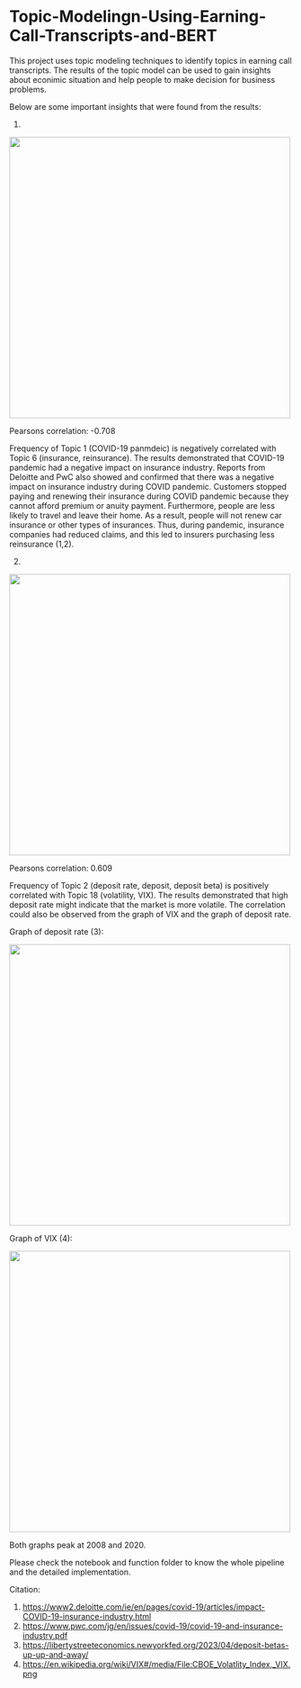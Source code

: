 # Topic-Modelingn-Using-Earning-Call-Transcripts-and-BERT

This project uses topic modeling techniques to identify topics in earning call transcripts. The results of the topic model can be used
to gain insights about econimic situation and help people to make decision for business problems.

Below are some important insights that were found from the results:

1.
<img src="https://github.com/zhouyu59/Topic-Modelingn-Using-Earning-Call-Transcripts-and-BERT/assets/124629778/98ee9c89-70b3-40bb-8c3e-161bef0c6db5" width="500">

Pearsons correlation: -0.708

Frequency of Topic 1 (COVID-19 panmdeic) is negatively correlated with Topic 6 (insurance, reinsurance). The results demonstrated that COVID-19 pandemic had a negative impact on insurance industry. Reports from Deloitte and PwC also showed and confirmed that there was a negative impact on insurance industry during COVID pandemic. Customers stopped paying and renewing their insurance during COVID pandemic because they cannot afford premium or anuity payment. Furthermore, people are less likely to travel and leave their home. As a result, people will not renew car insurance or other types of insurances. Thus, during pandemic, insurance companies had reduced claims, and this led to insurers purchasing less reinsurance (1,2).

2.
<img src="https://github.com/zhouyu59/Topic-Modelingn-Using-Earning-Call-Transcripts-and-BERT/assets/124629778/693d3c23-53c6-4f90-8765-9166d747bf5e"
 width="500">

Pearsons correlation: 0.609

Frequency of Topic 2 (deposit rate, deposit, deposit beta) is positively correlated with Topic 18 (volatility, VIX). The results demonstrated that high deposit rate might indicate that the market is more volatile. The correlation could also be observed from the graph of VIX and the graph of deposit rate. 

Graph of deposit rate (3):



<img src="https://github.com/zhouyu59/Topic-Modelingn-Using-Earning-Call-Transcripts-and-BERT/assets/124629778/7988d780-8675-464c-9b3f-293a4b62f0ad" width="500">


Graph of VIX (4):

<img src="https://github.com/zhouyu59/Topic-Modelingn-Using-Earning-Call-Transcripts-and-BERT/assets/124629778/9191f885-93db-4574-add6-286272841134" width="500">


Both graphs peak at 2008 and 2020.

Please check the notebook and function folder to know the whole pipeline and the detailed implementation.

Citation:
1. https://www2.deloitte.com/ie/en/pages/covid-19/articles/impact-COVID-19-insurance-industry.html
2. https://www.pwc.com/jg/en/issues/covid-19/covid-19-and-insurance-industry.pdf
3. https://libertystreeteconomics.newyorkfed.org/2023/04/deposit-betas-up-up-and-away/
4. https://en.wikipedia.org/wiki/VIX#/media/File:CBOE_Volatlity_Index,_VIX.png



